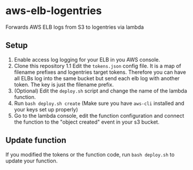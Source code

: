 # aws-elb-logentries
Forwards AWS ELB logs from S3 to logentries via lambda

## Setup
1. Enable access log logging for your ELB in you AWS console.
1. Clone this repository
1.1 Edit the ```tokens.json``` config file. It is a map of filename prefixes and logentries target tokens. Therefore you can have all ELBs log into the same bucket but send each elb log with another token. The key is just the filename prefix.
1. (Optional) Edit the ```deploy.sh``` script and change the name of the lambda function.
1. Run ```bash deploy.sh create``` (Make sure you have ```aws-cli``` installed and your keys set up properly)
1. Go to the lambda console, edit the function configuration and connect the function to the "object created" event in your s3 bucket.

## Update function
If you modified the tokens or the function code, run ```bash deploy.sh``` to update your function.
